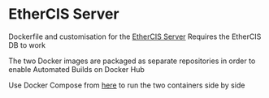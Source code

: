 # EtherCIS Server

Dockerfile and customisation for the [EtherCIS Server](http://ethercis.org/)
Requires the EtherCIS DB to work

The two Docker images are packaged as separate repositories in order to enable Automated Builds on Docker Hub

Use Docker Compose from [here](https://github.com/RippleOSI/Ripple-Stack-Vagrant-Docker) to run the two containers side by side
